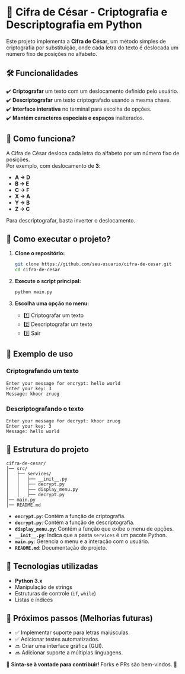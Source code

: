 # 🔐 Cifra de César - Criptografia e Descriptografia em Python

Este projeto implementa a **Cifra de César**, um método simples de criptografia por substituição, onde cada letra do texto é deslocada um número fixo de posições no alfabeto.

## 🛠 Funcionalidades

✔️ **Criptografar** um texto com um deslocamento definido pelo usuário.  
✔️ **Descriptografar** um texto criptografado usando a mesma chave.  
✔️ **Interface interativa** no terminal para escolha de opções.  
✔️ **Mantém caracteres especiais e espaços** inalterados.  

## 📜 Como funciona?

A Cifra de César desloca cada letra do alfabeto por um número fixo de posições.  
Por exemplo, com deslocamento de **3**:

- **A → D**
- **B → E**
- **C → F**
- **X → A**
- **Y → B**
- **Z → C**

Para descriptografar, basta inverter o deslocamento.

## 🚀 Como executar o projeto?

1. **Clone o repositório:**
   ```bash
   git clone https://github.com/seu-usuario/cifra-de-cesar.git
   cd cifra-de-cesar
   ```

2. **Execute o script principal:**
   ```bash
   python main.py
   ```

3. **Escolha uma opção no menu:**
   - 1️⃣ Criptografar um texto
   - 2️⃣ Descriptografar um texto
   - 3️⃣ Sair

## 📝 Exemplo de uso

### **Criptografando um texto**
```
Enter your message for encrypt: hello world
Enter your key: 3
Message: khoor zruog
```

### **Descriptografando o texto**
```
Enter your message for decrypt: khoor zruog
Enter your key: 3
Message: hello world
```

## 📌 Estrutura do projeto

```
cifra-de-cesar/
│── src/
│   ├── services/
│   │   ├── __init__.py
│   │   ├── decrypt.py
│   │   ├── display_menu.py
│   │   ├── decrypt.py
│── main.py
│── README.md
```

- **`encrypt.py`**: Contém a função de criptografia.
- **`decrypt.py`**: Contém a função de descriptografia.
- **`display_menu.py`**: Contém a função que exibe o menu de opções.
- **`__init__.py`**: Indica que a pasta `services` é um pacote Python.
- **`main.py`**: Gerencia o menu e a interação com o usuário.
- **`README.md`**: Documentação do projeto.

## 📌 Tecnologias utilizadas
- **Python 3.x**
- Manipulação de strings
- Estruturas de controle (`if`, `while`)
- Listas e índices

## 🎯 Próximos passos (Melhorias futuras)
- ✅ Implementar suporte para letras maiúsculas.
- ✅ Adicionar testes automatizados.
- 🔜 Criar uma interface gráfica (GUI).
- 🔜 Adicionar suporte a múltiplas linguagens.

📌 **Sinta-se à vontade para contribuir!** Forks e PRs são bem-vindos. 🚀
